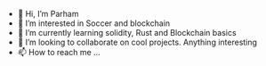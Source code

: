 - 👋 Hi, I’m Parham
- 👀 I’m interested in Soccer and blockchain
- 🌱 I’m currently learning solidity, Rust and Blockchain basics
- 💞️ I’m looking to collaborate on cool projects. Anything interesting
- 📫 How to reach me ...

<!---
Parham94/Parham94 is a ✨ special ✨ repository because its `README.md` (this file) appears on your GitHub profile.
You can click the Preview link to take a look at your changes.
--->

